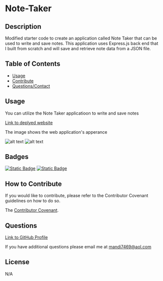 # Note-Taker

## Description

Modified starter code to create an application called Note Taker that can be used to write and save notes. This application uses Express.js back end that I built from scratch and will save and retrieve note data from a JSON file.

## Table of Contents

- [Usage](#usage)
- [Contribute](#how-to-contribute)
- [Questions/Contact](#questions)

## Usage

You can utilize the Note Taker applicatioon to write and save notes

[Link to deplyed website](https://)

The image shows the web application's apperance 

![alt text](./public/assets/images/Screenshot%202024-07-29%20at%204.54.51 PM.png)
![alt text](./public/assets/images/Screenshot%202024-07-29%20at%205.11.46 PM.png)

## Badges

[![Static Badge](https://img.shields.io/badge/Express.js-back%20end-blue%20)](https://expressjs.com/en/starter/installing.html) [![Static Badge](https://img.shields.io/badge/GitHub-mandi7469-green)](https://github.com/mandi7469) 


## How to Contribute

If you would like to contribute, please refer to the Contributor Covenant guidelines on how to do so.

The [Contributor Covenant](https://www.contributor-covenant.org/).


## Questions

[Link to GitHub Profile](https://github.com/mandi7469)

If you have additional questions please email me at mandi7469@aol.com

## License

N/A